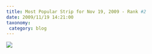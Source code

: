 ```yaml
---
title: Most Popular Strip for Nov 19, 2009 - Rank #2
date: 2009/11/19 14:21:00
taxonomy: 
 category: blog 
---
```


![](http://dilbert.com/dyn/str_strip/000000000/00000000/0000000/000000/70000/4000/100/74147/74147.strip.print.gif)

